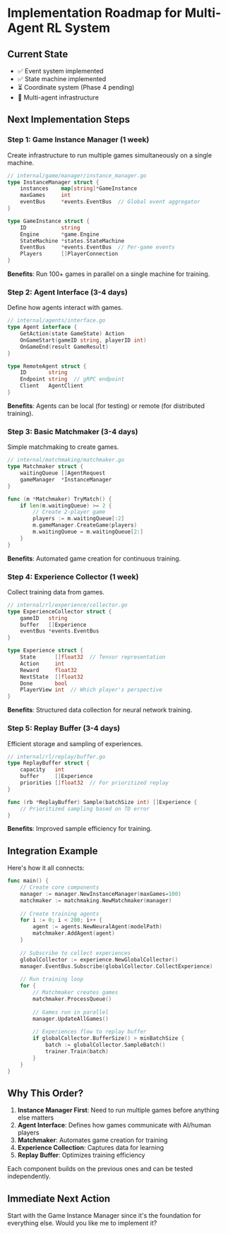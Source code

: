 # Implementation Roadmap for Multi-Agent RL System

## Current State
- ✅ Event system implemented
- ✅ State machine implemented  
- ⏳ Coordinate system (Phase 4 pending)
- 🔲 Multi-agent infrastructure

## Next Implementation Steps

### Step 1: Game Instance Manager (1 week)
Create infrastructure to run multiple games simultaneously on a single machine.

```go
// internal/game/manager/instance_manager.go
type InstanceManager struct {
    instances    map[string]*GameInstance
    maxGames     int
    eventBus     *events.EventBus  // Global event aggregator
}

type GameInstance struct {
    ID           string
    Engine       *game.Engine
    StateMachine *states.StateMachine
    EventBus     *events.EventBus  // Per-game events
    Players      []PlayerConnection
}
```

**Benefits**: Run 100+ games in parallel on a single machine for training.

### Step 2: Agent Interface (3-4 days)
Define how agents interact with games.

```go
// internal/agents/interface.go
type Agent interface {
    GetAction(state GameState) Action
    OnGameStart(gameID string, playerID int)
    OnGameEnd(result GameResult)
}

type RemoteAgent struct {
    ID       string
    Endpoint string  // gRPC endpoint
    Client   AgentClient
}
```

**Benefits**: Agents can be local (for testing) or remote (for distributed training).

### Step 3: Basic Matchmaker (3-4 days)
Simple matchmaking to create games.

```go
// internal/matchmaking/matchmaker.go
type Matchmaker struct {
    waitingQueue []AgentRequest
    gameManager  *InstanceManager
}

func (m *Matchmaker) TryMatch() {
    if len(m.waitingQueue) >= 2 {
        // Create 2-player game
        players := m.waitingQueue[:2]
        m.gameManager.CreateGame(players)
        m.waitingQueue = m.waitingQueue[2:]
    }
}
```

**Benefits**: Automated game creation for continuous training.

### Step 4: Experience Collector (1 week)
Collect training data from games.

```go
// internal/rl/experience/collector.go
type ExperienceCollector struct {
    gameID   string
    buffer   []Experience
    eventBus *events.EventBus
}

type Experience struct {
    State      []float32  // Tensor representation
    Action     int
    Reward     float32
    NextState  []float32
    Done       bool
    PlayerView int  // Which player's perspective
}
```

**Benefits**: Structured data collection for neural network training.

### Step 5: Replay Buffer (3-4 days)
Efficient storage and sampling of experiences.

```go
// internal/rl/replay/buffer.go
type ReplayBuffer struct {
    capacity   int
    buffer     []Experience
    priorities []float32  // For prioritized replay
}

func (rb *ReplayBuffer) Sample(batchSize int) []Experience {
    // Prioritized sampling based on TD error
}
```

**Benefits**: Improved sample efficiency for training.

## Integration Example

Here's how it all connects:

```go
func main() {
    // Create core components
    manager := manager.NewInstanceManager(maxGames=100)
    matchmaker := matchmaking.NewMatchmaker(manager)
    
    // Create training agents
    for i := 0; i < 200; i++ {
        agent := agents.NewNeuralAgent(modelPath)
        matchmaker.AddAgent(agent)
    }
    
    // Subscribe to collect experiences
    globalCollector := experience.NewGlobalCollector()
    manager.EventBus.Subscribe(globalCollector.CollectExperience)
    
    // Run training loop
    for {
        // Matchmaker creates games
        matchmaker.ProcessQueue()
        
        // Games run in parallel
        manager.UpdateAllGames()
        
        // Experiences flow to replay buffer
        if globalCollector.BufferSize() > minBatchSize {
            batch := globalCollector.SampleBatch()
            trainer.Train(batch)
        }
    }
}
```

## Why This Order?

1. **Instance Manager First**: Need to run multiple games before anything else matters
2. **Agent Interface**: Defines how games communicate with AI/human players  
3. **Matchmaker**: Automates game creation for training
4. **Experience Collection**: Captures data for learning
5. **Replay Buffer**: Optimizes training efficiency

Each component builds on the previous ones and can be tested independently.

## Immediate Next Action

Start with the Game Instance Manager since it's the foundation for everything else. Would you like me to implement it?